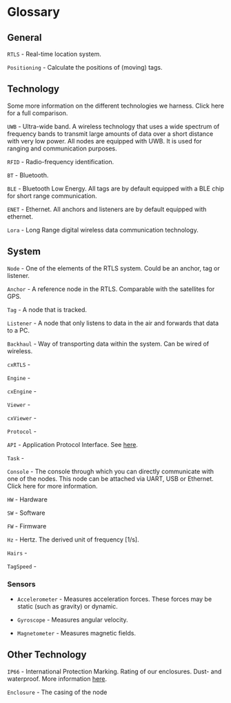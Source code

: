 # Glossary

## General
`RTLS` - Real-time location system.

`Positioning` - Calculate the positions of (moving) tags.

## Technology
Some more information on the different technologies we harness. Click here for a full comparison.

`UWB` - Ultra-wide band. A wireless technology that uses a wide spectrum of frequency bands to transmit large amounts of data over a short distance with very low power. All nodes are equipped with UWB. It is used for ranging and communication purposes.

`RFID` - Radio-frequency identification.

`BT` - Bluetooth.

`BLE` - Bluetooth Low Energy. All tags are by default equipped with a BLE chip for short range communication.

`ENET` - Ethernet. All anchors and listeners are by default equipped with ethernet.

`Lora` - Long Range digital wireless data communication technology.

## System
`Node` - One of the elements of the RTLS system. Could be an anchor, tag or listener.

`Anchor` - A reference node in the RTLS. Comparable with the satellites for GPS.

`Tag` - A node that is tracked.

`Listener` - A node that only listens to data in the air and forwards that data to a PC.

`Backhaul` - Way of transporting data within the system. Can be wired of wireless.

`cxRTLS` -

`Engine` -

`cxEngine` -

`Viewer` -

`cxViewer` -

`Protocol` -

`API` - Application Protocol Interface. See [here](../API.html).

`Task` -

`Console` - The console through which you can directly communicate with one of the nodes. This node can be attached via UART, USB or Ethernet.
Click here for more information.

`HW` - Hardware

`SW` - Software

`FW` - Firmware

`Hz` - Hertz. The derived unit of frequency [1/s].

`Hairs` -

`TagSpeed` -

### Sensors
- `Accelerometer` - Measures acceleration forces. These forces may be static (such as gravity) or dynamic.

- `Gyroscope` - Measures angular velocity.

- `Magnetometer` - Measures magnetic fields.

## Other Technology
`IP66` - International Protection Marking. Rating of our enclosures. Dust- and waterproof.
More information [here](https://en.wikipedia.org/wiki/IP_Code).

`Enclosure` - The casing of the node
